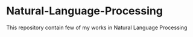 
# Natural-Language-Processing
This repository contain few of my works in Natural Language Processing